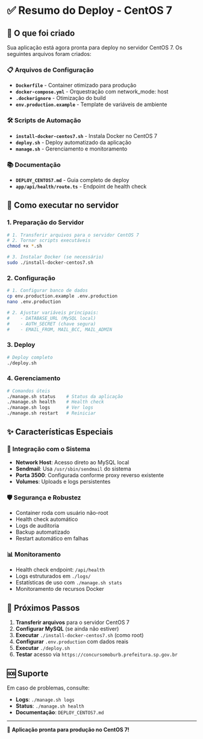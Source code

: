 # ✅ Resumo do Deploy - CentOS 7

## 🎯 O que foi criado

Sua aplicação está agora pronta para deploy no servidor CentOS 7. Os seguintes arquivos foram criados:

### 📋 Arquivos de Configuração
- **`Dockerfile`** - Container otimizado para produção
- **`docker-compose.yml`** - Orquestração com network_mode: host
- **`.dockerignore`** - Otimização do build
- **`env.production.example`** - Template de variáveis de ambiente

### 🛠️ Scripts de Automação
- **`install-docker-centos7.sh`** - Instala Docker no CentOS 7
- **`deploy.sh`** - Deploy automatizado da aplicação
- **`manage.sh`** - Gerenciamento e monitoramento

### 📚 Documentação
- **`DEPLOY_CENTOS7.md`** - Guia completo de deploy
- **`app/api/health/route.ts`** - Endpoint de health check

## 🚀 Como executar no servidor

### 1. Preparação do Servidor
```bash
# 1. Transferir arquivos para o servidor CentOS 7
# 2. Tornar scripts executáveis
chmod +x *.sh

# 3. Instalar Docker (se necessário)
sudo ./install-docker-centos7.sh
```

### 2. Configuração
```bash
# 1. Configurar banco de dados
cp env.production.example .env.production
nano .env.production

# 2. Ajustar variáveis principais:
#    - DATABASE_URL (MySQL local)
#    - AUTH_SECRET (chave segura)
#    - EMAIL_FROM, MAIL_BCC, MAIL_ADMIN
```

### 3. Deploy
```bash
# Deploy completo
./deploy.sh
```

### 4. Gerenciamento
```bash
# Comandos úteis
./manage.sh status    # Status da aplicação
./manage.sh health    # Health check
./manage.sh logs      # Ver logs
./manage.sh restart   # Reiniciar
```

## ✨ Características Especiais

### 🔗 Integração com o Sistema
- **Network Host**: Acesso direto ao MySQL local
- **Sendmail**: Usa `/usr/sbin/sendmail` do sistema
- **Porta 3500**: Configurada conforme proxy reverso existente
- **Volumes**: Uploads e logs persistentes

### 🛡️ Segurança e Robustez
- Container roda com usuário não-root
- Health check automático
- Logs de auditoria
- Backup automatizado
- Restart automático em falhas

### 📊 Monitoramento
- Health check endpoint: `/api/health`
- Logs estruturados em `./logs/`
- Estatísticas de uso com `./manage.sh stats`
- Monitoramento de recursos Docker

## 🎯 Próximos Passos

1. **Transferir arquivos** para o servidor CentOS 7
2. **Configurar MySQL** (se ainda não estiver)
3. **Executar** `./install-docker-centos7.sh` (como root)
4. **Configurar** `.env.production` com dados reais
5. **Executar** `./deploy.sh`
6. **Testar** acesso via `https://concursomoburb.prefeitura.sp.gov.br`

## 🆘 Suporte

Em caso de problemas, consulte:
- **Logs**: `./manage.sh logs`
- **Status**: `./manage.sh health`
- **Documentação**: `DEPLOY_CENTOS7.md`

---

🎉 **Aplicação pronta para produção no CentOS 7!**
